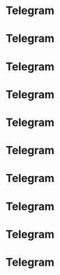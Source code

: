 # Telegram
# Telegram
# Telegram
# Telegram
# Telegram
# Telegram
# Telegram
# Telegram
# Telegram
# Telegram
